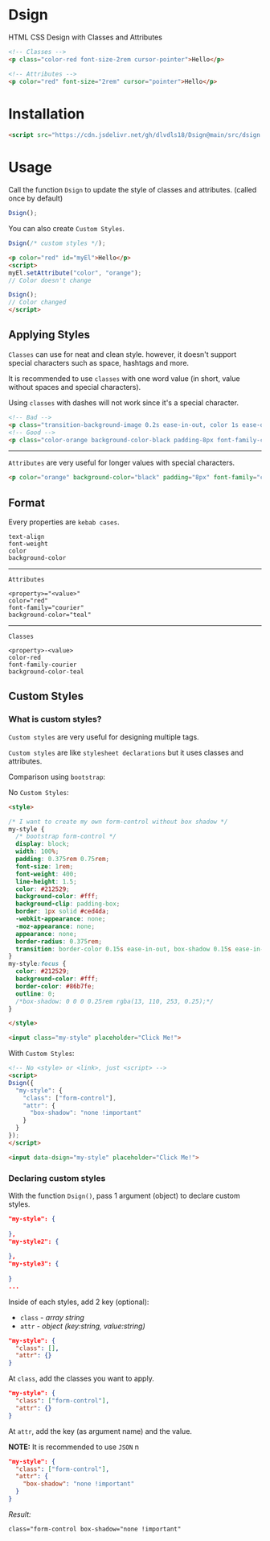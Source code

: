 # Dsign
HTML CSS Design with Classes and Attributes

```html
<!-- Classes -->
<p class="color-red font-size-2rem cursor-pointer">Hello</p>

<!-- Attributes -->
<p color="red" font-size="2rem" cursor="pointer">Hello</p>
```

# Installation

```html
<script src="https://cdn.jsdelivr.net/gh/dlvdls18/Dsign@main/src/dsign.js"></script>
```

# Usage

Call the function `Dsign` to update the style of classes and attributes. (called once by default)

```js
Dsign();
```

You can also create `Custom Styles`.

```js
Dsign(/* custom styles */);
```

```html
<p color="red" id="myEl">Hello</p>
<script>
myEl.setAttribute("color", "orange");
// Color doesn't change

Dsign();
// Color changed
</script>
```

## Applying Styles

`Classes` can use for neat and clean style. however, it doesn't support special characters such as space, hashtags and more.

It is recommended to use `classes` with one word value (in short, value without spaces and special characters).

Using `classes` with dashes will not work since it's a special character.

```html
<!-- Bad -->
<p class="transition-background-image 0.2s ease-in-out, color 1s ease-out background-image-linear-gradient(to bottom, red, blue) font-family-var(--my-font)">Hello</p>
<!-- Good -->
<p class="color-orange background-color-black padding-8px font-family-courier">Hello</p>
```

***


`Attributes` are very useful for longer values with special characters.

```html
<p color="orange" background-color="black" padding="8px" font-family="courier">Hello</p>
```

## Format

Every properties are `kebab cases`.

```
text-align
font-weight
color
background-color
```

***

`Attributes`

```
<property>="<value>"
color="red"
font-family="courier"
background-color="teal"
```

***

`Classes`


```
<property>-<value>
color-red
font-family-courier
background-color-teal
```


## Custom Styles


### What is custom styles?

`Custom styles` are very useful for designing multiple tags.

`Custom styles` are like `stylesheet declarations` but it uses classes and attributes.

Comparison using `bootstrap`:


No `Custom Styles`:

```html
<style>

/* I want to create my own form-control without box shadow */
my-style {
  /* bootstrap form-control */
  display: block;
  width: 100%;
  padding: 0.375rem 0.75rem;
  font-size: 1rem;
  font-weight: 400;
  line-height: 1.5;
  color: #212529;
  background-color: #fff;
  background-clip: padding-box;
  border: 1px solid #ced4da;
  -webkit-appearance: none;
  -moz-appearance: none;
  appearance: none;
  border-radius: 0.375rem;
  transition: border-color 0.15s ease-in-out, box-shadow 0.15s ease-in-out;
}
my-style:focus {
  color: #212529;
  background-color: #fff;
  border-color: #86b7fe;
  outline: 0;
  /*box-shadow: 0 0 0 0.25rem rgba(13, 110, 253, 0.25);*/
}

</style>

<input class="my-style" placeholder="Click Me!">
```


With `Custom Styles`:

```html
<!-- No <style> or <link>, just <script> -->
<script>
Dsign({
  "my-style": {
    "class": ["form-control"],
    "attr": {
      "box-shadow": "none !important"
    }
  }
});
</script>

<input data-dsign="my-style" placeholder="Click Me!">
```


### Declaring custom styles

With the function `Dsign()`, pass 1 argument (object) to declare custom styles.


```json
"my-style": {
  
},
"my-style2": {
  
},
"my-style3": {
  
}
...
```

Inside of each styles, add 2 key (optional):

- `class` - _array string_
- `attr` - _object (key:string, value:string)_


```json
"my-style": {
  "class": [],
  "attr": {}
}
```


At `class`, add the classes you want to apply.

```json
"my-style": {
  "class": ["form-control"],
  "attr": {}
}
```


At `attr`, add the key (as argument name) and the value.

**NOTE:** It is recommended to use `JSON` n

```json
"my-style": {
  "class": ["form-control"],
  "attr": {
    "box-shadow": "none !important"
  }
}
```


_Result:_

```txt
class="form-control box-shadow="none !important"
```